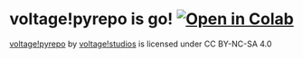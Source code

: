 # voltage!pyrepo is go!  [![Open in Colab](https://colab.research.google.com/assets/colab-badge.svg)](https://colab.research.google.com/drive/10qe2hBCyRubPVZ1rFTQIkdZUgs_6x_ur)
[voltage!pyrepo](https://gitlab.com/voltagestudios/pyrepo) by [voltage!studios](https://gitlab.com/voltagestudios) is licensed under CC BY-NC-SA 4.0